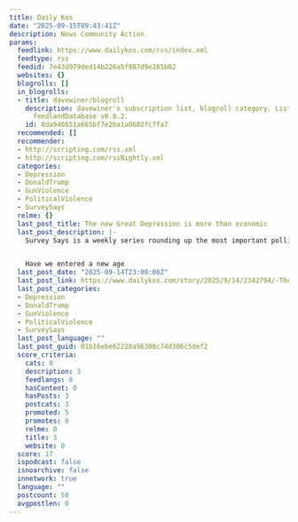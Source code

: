 ```yaml
---
title: Daily Kos
date: "2025-09-15T09:43:41Z"
description: News Community Action
params:
  feedlink: https://www.dailykos.com/rss/index.xml
  feedtype: rss
  feedid: 7e43d979ded14b226a5f987d9e265b02
  websites: {}
  blogrolls: []
  in_blogrolls:
  - title: davewiner/blogroll
    description: davewiner's subscription list, blogroll category. List created by
      feedlandDatabase v0.8.2.
    id: 8da940851a665bf7e2ba1a0682fc7fa7
  recommended: []
  recommender:
  - http://scripting.com/rss.xml
  - http://scripting.com/rssNightly.xml
  categories:
  - Depression
  - DonaldTrump
  - GunViolence
  - PoliticalViolence
  - SurveySays
  relme: {}
  last_post_title: The new Great Depression is more than economic
  last_post_description: |-
    Survey Says is a weekly series rounding up the most important polling trends or data points you need to know about, plus a vibe check on a trend that’s driving politics.


    Have we entered a new age
  last_post_date: "2025-09-14T23:00:06Z"
  last_post_link: https://www.dailykos.com/story/2025/9/14/2342794/-The-new-Great-Depression-is-more-than-economic?pm_campaign=blog&pm_medium=rss&pm_source=
  last_post_categories:
  - Depression
  - DonaldTrump
  - GunViolence
  - PoliticalViolence
  - SurveySays
  last_post_language: ""
  last_post_guid: 01b16ebe62228a96308c74d306c5def2
  score_criteria:
    cats: 0
    description: 3
    feedlangs: 0
    hasContent: 0
    hasPosts: 3
    postcats: 3
    promoted: 5
    promotes: 0
    relme: 0
    title: 3
    website: 0
  score: 17
  ispodcast: false
  isnoarchive: false
  innetwork: true
  language: ""
  postcount: 50
  avgpostlen: 0
---
```

